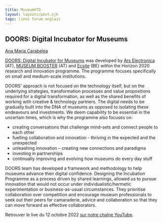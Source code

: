 ```yaml
---
title: MuseumXTD  
layout: layouts/post.njk
tags: liens forum anglais
---
```

## DOORS: Digital Incubator for Museums
[Ana Maria Carabelea](https://www.linkedin.com/in/ana-carabelea/)

[DOORS: Digital Incubator for Museums](https://ars.electronica.art/doors/en/) was developed by [Ars Electronica](https://ars.electronica.art/news/en/) (AT), [MUSEUM BOOSTER](https://museumbooster.com/) (AT) and [Ecsite](https://www.ecsite.eu/) (BE) within the Horizon 2020 research and innovation programme. The programme focuses specifically on small and medium-scale institutions.
 
DOORS' approach is not focused on the technology itself, but on the underlying strategies, transformation processes and value propositions required for a digital transformation, as well as the shared benefits of working with creative & technology partners. The digital needs to be gradually built into the DNA of museums as opposed to isolating these endeavours and investments. We deem capability to be essential in the uncertain times, which is why the programme also focuses on:
- creating conversations that challenge mind-sets and connect people to each other
- fuelling collaboration and innovation - thriving in the expected and the unexpected
- unleashing innovation – creating new connections and paradigms
- investing in partnerships
- continually improving and evolving how museums do every day stuff         

DOORS team has developed a framework and methodology to help museums advance their digital confidence. Designing the Incubation Programme as a process driven by shared learnings, allowed us to pursue innovation that would not occur under individualistic/hermetic experimentation or business-as-usual circumstances. They prioritise collaboration over competition and encourage museum professionals to seek out their peers for camaraderie, advice and collaboration so that they can move forward as effective collaborators.  


Retrouver le live du 12 octobre 2022 [sur notre chaîne YouTube](https://www.youtube.com/channel/UCTZJM5WsXDkH8QgMdACUNyw).  